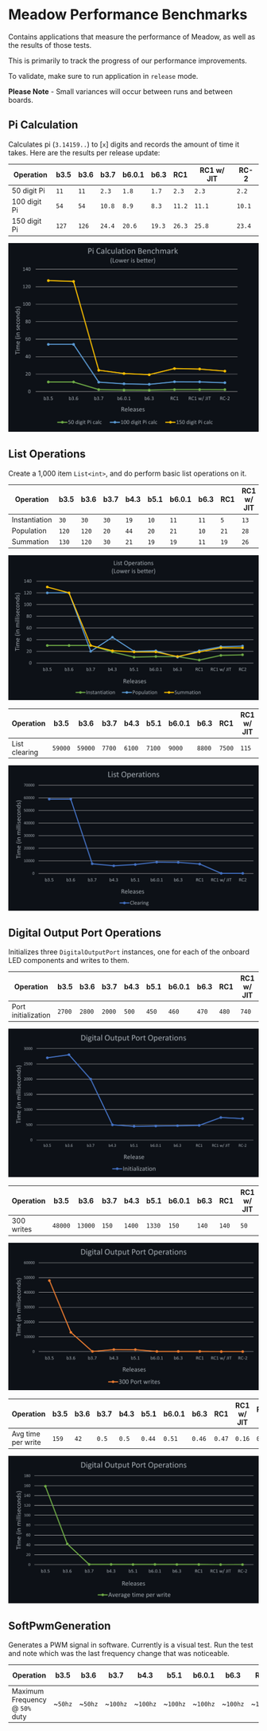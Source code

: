 # Meadow Performance Benchmarks

Contains applications that measure the performance of Meadow, as well as the results of those tests.

This is primarily to track the progress of our performance improvements.

To validate, make sure to run application in `release` mode.

**Please Note** - Small variances will occur between runs and between boards.

## Pi Calculation

Calculates pi (`3.14159..`) to [`x`] digits and records the amount of time it takes. Here are the results per release update:

| Operation          | **b3.5**   | **b3.6**   | **b3.7**   | **b6.0.1** | **b6.3**   | **RC1**   | **RC1 w/ JIT** | **RC-2** |
|--------------------|------------|------------|------------|------------|------------|-----------|----------------|----------|
| 50 digit Pi        | `11`       | `11`       | `2.3`      | `1.8`      | `1.7`      | `2.3`     | `2.3`          | `2.2`    |
| 100 digit Pi       | `54`       | `54`       | `10.8`     | `8.9`      | `8.3`      | `11.2`    | `11.1`         | `10.1`   |
| 150 digit Pi       | `127`      | `126`      | `24.4`     | `20.6`     | `19.3`     | `26.3`    | `25.8`         | `23.4`   |

![Pi Calculation Graph](design/pi-calculation-dark.png)
 
## List Operations

Create a 1,000 item `List<int>`, and do perform basic list operations on it.

| Operation          | **b3.5**   | **b3.6**   | **b3.7**   | **b4.3**   | **b5.1**   | **b6.0.1** | **b6.3**   | **RC1**   | **RC1 w/ JIT** | **RC-2** |
|--------------------|------------|------------|------------|------------|------------|------------|------------|-----------|----------------|----------|
| Instantiation      | `30`       | `30`       | `30`       | `19`       | `10`       | `11`       | `11`       | `5`       | `13`           | `14`     |
| Population         | `120`      | `120`      | `20`       | `44`       | `20`       | `21`       | `10`       | `21`      | `28`           | `29`     |
| Summation          | `130`      | `120`      | `30`       | `21`       | `19`       | `19`       | `11`       | `19`      | `26`           | `26`     |

![List Operations Graph](design/list-operations-dark.png)

| Operation          | **b3.5**   | **b3.6**   | **b3.7**   | **b4.3**   | **b5.1**   | **b6.0.1** | **b6.3**   | **RC1** | **RC1 w/ JIT** | **RC-2** |
|--------------------|------------|------------|------------|------------|------------|------------|------------|---------|----------------|----------|
| List clearing      | `59000`    | `59000`    | `7700`     | `6100`     | `7100`     | `9000`     | `8800`     | `7500`  | `115`          | `130`    |

![List Operations Graph](design/list-operations-clearing-dark.png)

## Digital Output Port Operations

Initializes three `DigitalOutputPort` instances, one for each of the onboard LED components and 
writes to them.

| Operation              | **b3.5**  | **b3.6**  | **b3.7**  | **b4.3**  | **b5.1**  | **b6.0.1** | **b6.3**   | **RC1**    | **RC1 w/ JIT** | **RC-2** |
|------------------------|-----------|-----------|-----------|-----------|-----------|------------|------------|------------|----------------|----------|
| Port initialization    | `2700`    | `2800`    | `2000`    | `500`     | `450`     | `460`      | `470`      | `480`      | `740`          | `704`    |

![Digital Output Port Operations](design/digital-output-initialize-dark.png)

| Operation              | **b3.5**  | **b3.6**  | **b3.7**  | **b4.3**  | **b5.1**  | **b6.0.1** | **b6.3**   | **RC1**    | **RC1 w/ JIT** | **RC-2** |
|------------------------|-----------|-----------|-----------|-----------|-----------|------------|------------|------------|----------------|----------|
| 300 writes             | `48000`   | `13000`   | `150`     | `1400`    | `1330`    | `150`      | `140`      | `140`      | `50`          | `50`     |

![Digital Output Port Operations](design/digital-output-writes-dark.png)

| Operation              | **b3.5**  | **b3.6**  | **b3.7**  | **b4.3**  | **b5.1**  | **b6.0.1** | **b6.3**   | **RC1**    | **RC1 w/ JIT** | **RC-2** |
|------------------------|-----------|-----------|-----------|-----------|-----------|------------|------------|------------|----------------|----------|
| Avg time per write     | `159`     | `42`      | `0.5`     | `0.5`     | `0.44`    | `0.51`     | `0.46`     | `0.47`     | `0.16`         | `0.17`   |

![Digital Output Port Operations](design/digital-output-average-time-dark.png)

## SoftPwmGeneration

Generates a PWM signal in software. Currently is a visual test. Run the test and note which was 
the last frequency change that was noticeable.

| Operation                        | **b3.5** | **b3.6** | **b3.7** | **b4.3** | **b5.1** | **b6.0.1** | **b6.3**   | **RC1**   | **RC1 w/ JIT** |
|----------------------------------|----------|----------|----------|----------|----------|------------|------------|-----------|----------------|
| Maximum Frequency @ `50%` duty   | ~`50hz`  | ~`50hz`  | ~`100hz` | ~`100hz` | ~`100hz` | ~`100hz`   | ~`100hz`   |  ~`100Hz` | ~`1500Hz`      |
